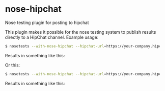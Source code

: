 # nose-hipchat
Nose testing plugin for posting to hipchat

This plugin makes it possible for the nose testing system to publish results directly to a HipChat channel.
Example usage:

```bash
$ nosetests --with-nose-hipchat --hipchat-url=https://your-company.hipchat.com/v2/room/12345/notification?auth_token=ABC123 --hipchat-epilogue="Thanks for your time. See test logs in `hostname`:/tmp/noselogs.log for more detail" intentional_failures >> /tmp/noselogs.log 2>&1
```

Results in something like this:

Or this:

```bash
$ nosetests --with-nose-hipchat --hipchat-url=https://your-company.hipchat.com/v2/room/12345/notification?auth_token=ABC123 --hipchat-epilogue="Thanks for your time. See test logs in `hostname`:/tmp/noselogs.log for more detail" test >> /tmp/noselogs.log 2>&1
```

Results in something like this:
